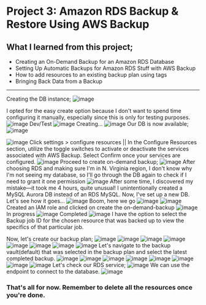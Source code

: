 # Project 3: Amazon RDS Backup &amp; Restore Using AWS Backup

## What I learned from this project;

- Creating an On-Demand Backup for an Amazon RDS Database
- Setting Up Automatic Backups for Amazon RDS Stuff with AWS Backup
- How to add resources to an existing backup plan using tags
- Bringing Back Data from a Backup


------------------------------------------------------------------
Creating the DB instance;
![image](https://github.com/DevSecOpsHQ/Project-3/assets/69714197/7ea8de6e-1dac-49b8-a86a-b3ada8d7e70e)

I opted for the easy create option because I don't want to spend time configuring it manually, especially since this is only for testing purposes.
![image](https://github.com/DevSecOpsHQ/Project-3/assets/69714197/dc49f759-593f-49ba-a639-eef88e4038cb)
Dev/Test
![image](https://github.com/DevSecOpsHQ/Project-3/assets/69714197/7bdd9fe4-3fcf-4226-9bff-1fa366ac4d50)
Creating...
![image](https://github.com/DevSecOpsHQ/Project-3/assets/69714197/514512c8-1a5e-4c96-beee-8a34becef41d)
Our DB is now available;
![image](https://github.com/DevSecOpsHQ/Project-3/assets/69714197/618c67a7-5192-41e7-8b74-03341f6295f6)

![image](https://github.com/DevSecOpsHQ/Project-3/assets/69714197/2144f868-a713-4b2e-b0e6-7947d2a4cab9)
Click settings > configure resources || In the Configure Resources section, utilize the toggle switches to activate or deactivate the services associated with AWS Backup. Select Confirm once your services are configured.
![image](https://github.com/DevSecOpsHQ/Project-3/assets/69714197/f11eb8d8-ac30-4213-bfa1-dc68d8514f96)
Proceed to create on-demand backup;
![image](https://github.com/DevSecOpsHQ/Project-3/assets/69714197/ede64b7e-3eae-4ab2-90dc-76b84dfac7c4)
After choosing RDS and making sure I'm in N. Virginia region, I don't know why I'm not seeing my database, so I'll go through the DB again to check if I need to grant it one permission 
![image](https://github.com/DevSecOpsHQ/Project-3/assets/69714197/f33f9689-d0a3-4f46-9791-739b97bdf84a)
After some time, I discovered my mistake—it took me 4 hours, quite unusual! I unintentionally created a MySQL Aurora DB instead of an RDS MySQL. Now, I've set up a new DB. Let's see how it goes...
![image](https://github.com/DevSecOpsHQ/Project-3/assets/69714197/c5d5b43a-d606-4ea2-b954-0749b0a49083)
Boom, here we go
![image](https://github.com/DevSecOpsHQ/Project-3/assets/69714197/192f536b-42a9-478b-af38-0a7abe650843)
![image](https://github.com/DevSecOpsHQ/Project-3/assets/69714197/61c73eec-5b8b-46bf-83c5-075cccd11d31)
Created an IAM role and clicked on create the on-demand-backup
![image](https://github.com/DevSecOpsHQ/Project-3/assets/69714197/b6b127bf-731e-4945-885f-c3a9cc066b30)
In progress
![image](https://github.com/DevSecOpsHQ/Project-3/assets/69714197/ddd361df-eb97-4fc6-8ef2-d15baca0f1c8)
Completed
![image](https://github.com/DevSecOpsHQ/Project-3/assets/69714197/a67b76af-780c-4f9d-bb78-b0bc713aeda1)
I have the option to select the Backup job ID for the chosen resource that was backed up to view the specifics of that particular job.

Now, let's create our backup plan;
![image](https://github.com/DevSecOpsHQ/Project-3/assets/69714197/a46e50d2-ac68-4f05-b82a-41f3e369db8c)
![image](https://github.com/DevSecOpsHQ/Project-3/assets/69714197/fbf0a2d7-612a-4bd8-9971-1fb046c6b710)
![image](https://github.com/DevSecOpsHQ/Project-3/assets/69714197/1bb07a4f-5194-4462-ba43-29414fa89bc7)
![image](https://github.com/DevSecOpsHQ/Project-3/assets/69714197/cc84d9e2-64a5-479c-8a67-43e9fca6fdd4)
![image](https://github.com/DevSecOpsHQ/Project-3/assets/69714197/7bf39a24-76ee-4478-8f6d-7eaa4d7d4050)
![image](https://github.com/DevSecOpsHQ/Project-3/assets/69714197/b32c6bf2-ddb9-434a-a24a-e8ad5c3a6bd0)
![image](https://github.com/DevSecOpsHQ/Project-3/assets/69714197/b6633c4e-3e6e-4a91-a0e6-4a808c450f51)
![image](https://github.com/DevSecOpsHQ/Project-3/assets/69714197/22c375da-4d9f-4846-8609-75f8d38919df)
Let's navigate to the backup vault(default) that was selected in the backup plan and select the latest completed backup.
![image](https://github.com/DevSecOpsHQ/Project-3/assets/69714197/4f0d5295-a6ef-4387-b2bb-8bc0d3345c6f)
![image](https://github.com/DevSecOpsHQ/Project-3/assets/69714197/077b1575-3e69-49c3-af65-247c6b0a7079)
![image](https://github.com/DevSecOpsHQ/Project-3/assets/69714197/6a44e126-64c2-41da-8560-eba9bf149406)
![image](https://github.com/DevSecOpsHQ/Project-3/assets/69714197/35278861-7a91-43d9-a992-3015fe795c29)
![image](https://github.com/DevSecOpsHQ/Project-3/assets/69714197/b967c74f-c479-41d7-9f27-bce08fbcdd49)
![image](https://github.com/DevSecOpsHQ/Project-3/assets/69714197/5cab4083-12b7-4d17-adac-d2baa003eaa9)
![image](https://github.com/DevSecOpsHQ/Project-3/assets/69714197/d45f595e-da9c-4dfa-9605-5055bd229a42)
![image](https://github.com/DevSecOpsHQ/Project-3/assets/69714197/3106c4e9-ab9a-4e4d-bf83-41c97bd5a07b)
Let's check our RDS service;
![image](https://github.com/DevSecOpsHQ/Project-3/assets/69714197/577d003c-1386-45bf-8f18-72a482a9159e)
We can use the endpoint to connect to the database.
![image](https://github.com/DevSecOpsHQ/Project-3/assets/69714197/f6dd5a89-2c25-4255-87a9-48e4aa711e46)

### That's all for now. Remember to delete all the resources once you're done.
